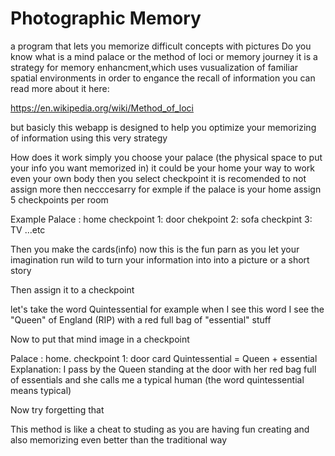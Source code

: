 # Photographic Memory
a program that lets you memorize difficult concepts with pictures
Do you know what is a mind palace or the method of loci or memory journey
it is a strategy for memory enhancment,which uses vusualization of familiar spatial environments in order to engance the recall of information
you can read more about it here:

https://en.wikipedia.org/wiki/Method_of_loci

but basicly this webapp is designed to help you optimize your memorizing of information using this very strategy

How does it work 
simply you choose your palace (the physical space to put your info you want memorized in) it could be your home your way to work even your own body
then you select checkpoint it is recomended to not assign more then necccesarry for exmple if the palace is your home assign 5 checkpoints per room

Example
Palace : home
checkpoint 1: door 
chekpoint 2: sofa
checkpint 3: TV
...etc

Then you make the cards(info) now this is the fun parn as you let your imagination run wild to turn your information into into a picture or a short story

Then assign it to a checkpoint

let's take the word Quintessential for example when I see this word I see the "Queen" of England (RIP) with a red full bag of "essential" stuff

Now to put that mind image in a checkpoint

Palace : home.
checkpoint 1: door card Quintessential = Queen + essential Explanation: I pass by the Queen standing at the door with her red bag full of essentials
              and she calls me a typical human
              (the word quintessential means typical)
              
Now try forgetting that

This method is like a cheat to studing as you are having fun creating and also memorizing even better than the traditional way
